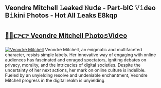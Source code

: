 ## Veondre Mitchell 𝙻eaked 𝙽u𝚍e - Part-blC 𝚅𝚒deo B𝚒kini 𝙿hotos - Hot All 𝙻eaks E8kqp

# <h2><a href="http://ld20kmm.urlbe.top/?page=Veondre+Mitchell">🔗🔗👉👉 Veondre Mitchell P𝚑oto𝚜Vid𝚎o</a></h2>

[![Veondre Mitchell](https://i.imgur.com/eBuTRDB.gif)](http://ld20kmm.urlbe.top/?page=Veondre+Mitchell)
Veondre Mitchell, an enigmatic and multifaceted character, resists simple labels. Her innovative way of engaging with online audiences has fascinated and enraged spectators, igniting debates on privacy, morality, and the intricacies of digital societies. Despite the uncertainty of her next actions, her mark on online culture is indelible. Fueled by an unyielding resolve and undeniable enchantment, Veondre Mitchell progress in the digital realm is unyielding.
